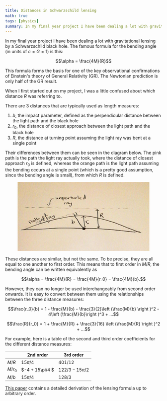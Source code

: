```yaml
---
title: Distances in Schwarzschild lensing
math: true
tags: [physics]
summary: In my final year project I have been dealing a lot with gravitational lensing by a Schwarzschild black hole. 
---
```


In my final year project I have been dealing a lot with gravitational lensing by a Schwarzschild black hole. The famous formula for the bending angle (in units of $c = G = 1$) is this:

$$\alpha = \frac{4M}{R}$$

This formula forms the basis for one of the key observational confirmations of Einstein's theory of General Relativity (GR). The Newtonian prediction is only half of the GR result. 

When I first started out on my project, I was a little confused about which distance $R$ was referring to. 

There are 3 distances that are typically used as length measures:

1. $b$, the impact parameter, defined as the perpendicular distance between the light path and the black hole
2. $r_0$, the distance of closest approach between the light path and the black hole
3. $R$, the distance at turning point assuming the light ray was bent at a single point

Their differences between them can be seen in the diagram below. The pink path is the path the light ray actually took, where the distance of closest approach $r_0$ is defined, whereas the orange path is the light path assuming the bending occurs at a single point (which is a pretty good assumption, since the bending angle is small), from which $R$ is defined. 

<figure>
  <img src="/img/schwarzschild-lensing.jpg" title="Schwarzschild lensing distances" alt="Schwarzschild lensing distances">
  <figcaption></figcaption>
</figure>

These distances are similar, but not the same. To be precise, they are all equal to one another to first order. This means that to first order in $M/R$, the bending angle can be written equivalently as

$$\alpha = \frac{4M}{R} = \frac{4M}{r_0} = \frac{4M}{b}.$$

However, they can no longer be used interchangeably from second order onwards. It is easy to convert between them using the relationships between the three distance measures:

$$\frac{r_0}{b} = 1 - \frac{M}{b} - \frac{3}{2}\left (\frac{M}{b} \right )^2 - 4\left (\frac{M}{b}\right )^3 + ...$$

$$\frac{R}{r_0} = 1 + \frac{M}{R} + \frac{3}{16} \left (\frac{M}{R} \right )^2 + ...$$

For example, here is a table of the second and third order coefficients for the different distance measures:

|            | 2nd order    | 3rd order  |
| --------- | ------------- | ----- |
| $M/R$     | $15\pi/4$ | $401/12$ |
| $M/r_0$  | $-4 + 15\pi/4 $  | $122/3 - 15\pi/2$  |
| $M/b$    | $15\pi/4$    |    $128/3$ |

[This paper](https://arxiv.org/pdf/gr-qc/0511019.pdf) contains a detailed derivation of the lensing formula up to arbitrary order.  
